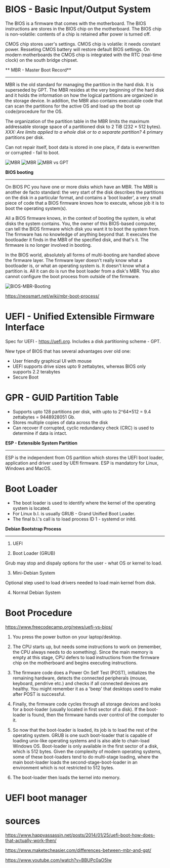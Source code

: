 # BIOS - Basic Input/Output System

The BIOS is a firmware that comes with the motherboard. The BIOS instructions are stores in the BIOS chip on the motherboard. The BIOS chip is non-volatile: contents of a chip is retained after power is turned off.

CMOS chip stores user's settings. CMOS chip is volatile: it needs constant power. Resseting CMOS battery will restore default BIOS settings. On modern motherboards the CMOS chip is integrated with the RTC (real-time clock) on the south bridge chipset.

** MBR - Master Boot Record**
_______

MBR is the old standard for managing the partition in the hard disk. It is superseded by GPT. The MBR resides at the very beginning of the hard disk and it holds the information on how the logical partitions are organized in the storage device. In addition, the MBR also contains executable code that can scan the partitions for the active OS and load up the boot up code/procedure for the OS.

The organization of the partition table in the MBR limits the maximum addressable storage space of a partitioned disk to 2 TiB (232 × 512 bytes). *XXX: Are limits applied to a whole disk or to a separate partition?* 4 primary partitions per disk.

Can not repair itself, boot data is stored in one place, if data is everwritten or corrupted - fail to boot.

![MBR](./Master-Boot-Record.webp)
![MBR](./MBR.png)
![MBR vs GPT](./mbr-vs-gpt.png)

**BIOS booting**
________________

On BIOS PC you have one or more disks which have an MBR. The MBR is another de facto standard: the very start of the disk describes the partitions on the disk in a particular format, and contains a 'boot loader', a very small piece of code that a BIOS firmware knows how to execute, whose job it is to boot the operating system(s).

All a BIOS firmware knows, in the context of booting the system, is what disks the system contains. You, the owner of this BIOS-based computer, can tell the BIOS firmware which disk you want it to boot the system from. The firmware has no knowledge of anything beyond that. It executes the bootloader it finds in the MBR of the specified disk, and that's it. The firmware is no longer involved in booting.

In the BIOS world, absolutely all forms of multi-booting are handled above the firmware layer. The firmware layer doesn't really know what a bootloader is, or what an operating system is. It doesn't know what a partition is. All it can do is run the boot loader from a disk's MBR. You also cannot configure the boot process from outside of the firmware.

![BIOS-MBR-Booting](./BIOS-MBR-Boot-Sequence.webp)

https://neosmart.net/wiki/mbr-boot-process/

# UEFI - Unified Extensible Firmware Interface

Spec for UEFI - https://uefi.org. Includes a disk partitioning scheme - GPT. 

New type of BIOS that has several advantages over old one:

* User friendly graphical UI with mouse
* UEFI supports drive sizes upto 9 zettabytes, whereas BIOS only supports 2.2 terabytes
* Secure Boot

# GPR - GUID Partition Table

* Supports upto 128 partitions per disk, with upto to 2^64*512 = 9.4 zettabytes = 9448928051 Gb.
* Stores multiple copies of data across the disk
* Can recover if corrupted, cyclic redundancy check (CRC) is used to determine if data is intact.

**ESP - Extensible System Partition**
_____________________________________

ESP is the independent from OS partition which stores the UEFI boot loader, application and driver used by UEfI firmware. ESP is mandatory for Linux, Windows and MacOS.

# Boot Loader

* The boot loader is used to identify where the kernel of the operating system is located. 
* For Linux b.l. is usually GRUB - Grand Unified Boot Loader. 
* The final b.l.'s call is to load process ID 1 - systemd or initd.

**Debian Bootstrap Process**
____________________________

1. UEFI

2. Boot Loader (GRUB)

Grub may stop and dispaly options for the user - what OS or kernel to load.

3. Mini-Debian System

Optional step used to load drivers needed to load main kernel from disk.

4. Normal Debian System

# Boot Procedure

https://www.freecodecamp.org/news/uefi-vs-bios/

1. You press the power button on your laptop/desktop.

2. The CPU starts up, but needs some instructions to work on (remember, the CPU always needs to do something). Since the main memory is empty at this stage, CPU defers to load instructions from the firmware chip on the motherboard and begins executing instructions.

3. The firmware code does a Power On Self Test (POST), initializes the remaining hardware, detects the connected peripherals (mouse, keyboard, pendrive etc.) and checks if all connected devices are healthy. You might remember it as a 'beep' that desktops used to make after POST is successful.

4. Finally, the firmware code cycles through all storage devices and looks for a boot-loader (usually located in first sector of a disk). If the boot-loader is found, then the firmware hands over control of the computer to it.

5. So now that the boot-loader is loaded, its job is to load the rest of the operating system. GRUB is one such boot-loader that is capable of loading unix-like operating systems and is also able to chain-load Windows OS. Boot-loader is only available in the first sector of a disk, which is 512 bytes. Given the complexity of modern operating systems, some of these boot-loaders tend to do multi-stage loading, where the main boot-loader loads the second-stage-boot-loader in an environment which is not restricted to 512 bytes.

6. The boot-loader then loads the kernel into memory.

# UEFI boot manager

# sources

https://www.happyassassin.net/posts/2014/01/25/uefi-boot-how-does-that-actually-work-then/

https://www.maketecheasier.com/differences-between-mbr-and-gpt/

https://www.youtube.com/watch?v=BBUPc0aO5lw
